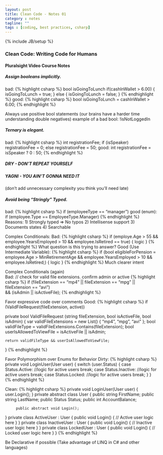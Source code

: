 ```yaml
---
layout: post
title: Clean Code - Notes 01
category : notes
tagline: ""
tags : [coding, best practices, csharp]
---
```

{% include JB/setup %}

### Clean Code: Writing Code for Humans
#### Pluralsight Video Course Notes

##### Assign booleans implicitly.

bad:
{% highlight csharp %}
bool isGoingToLunch
if(cashInWallet > 6.00)
{
    isGoingToLunch = true;
} else {
    isGoingToLunch = false;
}
{% endhighlight %}
good:
{% highlight csharp %}
bool isGoingToLunch = cashInWallet > 6.00;
{% endhighlight %}

Always use positive bool statements (our brains have a harder time understanding double negatives) example of a bad bool:  !isNotLoggedIn


##### Ternary is elegant.

bad:
{% highlight csharp %}
int registrationFee;
if (isSpeaker) registrationFee = 0;
else registrationFee = 50;
good:
int registrationFee = isSpeaker ? 0 : 50;
{% endhighlight %}


##### DRY - DON’T REPEAT YOURSELF

##### YAGNI - YOU AIN’T GONNA NEED IT 
(don’t add unnecessary complexity you think you’ll need late)


##### Avoid being “Stringly” Typed.

bad:
{% highlight csharp %}
if (employeeType == “manager”)
good (enum):
if (employee.Type == EmployeeType.Manager)
{% endhighlight %}
Reasons: 1) Strongly typed => No typos  2) Intellisense support  3) Documents states 
4) Searchable

Complex Conditionals:
Bad:
{% highlight csharp %}
if (employe.Age > 55
    && employee.YearsEmployed > 10
    && employee.IsRetired == true)
{ logic }
{% endhighlight %}
What question is this trying to answer?
Good (Use Intermediate Variable):
{% highlight csharp %}
if (bool eligibleForPension = 
    employee.Age > MinRetirementAge
    && employee.YearsEmployed > 10
    && employee.IsRetired;)
{  logic   }
{% endhighlight %}
Much clearer intent



Complex Conditionals (again)        
Bad:
// check for valid file extensions. confirm admin or active
{% highlight csharp %}
if (fileExtension == “mp4” ||
    fileExtension == “mpg” ||
    fileExtension == “avi”)  
    && (isAdmin || isActiveFile);
{% endhighlight %}

Favor expressive code over comments
Good:
{% highlight csharp %}
if (ValidFileRequest(fileExtension, active))

private bool ValidFileRequest (string fileExtension, bool isActiveFile, bool isAdmin)
{
    var validFileExtensions = new List<string>() 
    { “mp4”, “mpg”, “avi” };
    bool validFileType =     validFileExtensions.Contains(fileExtension);
    bool userIsAllowedToViewFile 
= isActiveFile || isAdmin;

    return validFileType && userIsAllowedToViewFile;
}
{% endhighlight %}




Favor Polymorphism over Enums for Behavior
Dirty:
{% highlight csharp %}
private void LoginUser(User user)
{
    switch (user.Status)
           {
                 case Status.Active:
                        //logic for active users
                        break;
                 case Status.Inactive:
                        //logic for active users
                        break;
                  case Status.Locked:
                        //logic for active users
                        break;
          }
}
{% endhighlight %}

Clean:
{% highlight csharp %}
private void LoginUser(User user)
{
           user.Login();
}
private abstract class User
{
         public string FirstName;
         public string LastName;
         public Status Status;
         public int AccountBalance;
        
         public abstract void Login();
}
private class ActiveUser : User
{
        public void Login()
        {
                // Active user logic here
        }
}
private class InactiveUser : User
{
        public void Login()
        {
                // Inactive user logic here
        }
}
private class LockedUser : User
{
        public void Login()
        {
                // Locked user logic here
        }
}
{% endhighlight %}

Be Declarative if possible (Take advantage of LINQ in C# and other languages)
